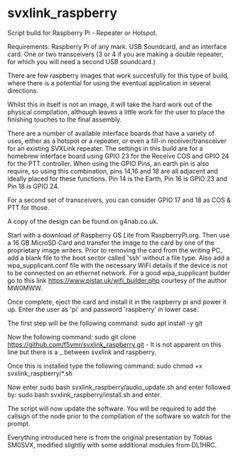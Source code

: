 # svxlink_raspberry
Script build for Raspberry Pi - Repeater or Hotspot.

Requirements: Raspberry Pi of any mark. USB Soundcard, and an interface card. One or two transceivers (3 or 4 if you are making a double repeater, for which you will need a second USB soundcard.)

There are few raspberry images that work succesfully for this type of build, where there is a potential for using the eventual application in several directions.

Whilst this in itself is not an image, it will take the hard work out of the physical compilation, although leaves a little work for the user to place the finishing touches to the final assembly.

There are a number of available interface boards that have a variety of uses, either as a hotspot or a repeater, or even a fill-in receiver/transceiver for an existing SVXLink repeater. The settings in this build are for a homebrew interface board using GPIO 23 for the Receive COS and GPIO 24 for the PTT controller.
When using the GPIO Pins, an earth pin is also require, so using this combination, pins 14,16 and 18 are all adjacent and ideally placed for these functions.
Pin 14 is the Earth, Pin 16 is GPIO 23 and Pin 18 is GPIO 24.

For a second set of transceivers, you can consider GPIO 17 and 18 as COS & PTT for those. 

A copy of the design can be found on g4nab.co.uk.

Start with a download of Raspberry OS Lite from RaspberryPi.org. Then use a 16 GB MicroSD Card and transfer the image to the card by one of the proprietary image writers. Prior to removing the card from the writing PC, add a blank file to the boot sector called 'ssh' without a file type. Also add a wpa_supplicant.conf file with the necessary WiFi details if the device is not to be connected on an ethernet network. For a good wpa_supplicant builder go to this link https://www.pistar.uk/wifi_builder.php courtesy of the author MW0MWW.

Once complete, eject the card and install it in the raspberry pi and power it up. Enter the user as 'pi' and password 'raspberry' in lower case. 

The first step will be the following command: sudo apt install -y git  

Now the following command: sudo git clone https://github.com/f5vmr/svxlink_raspberry.git - It is not apparent on this line but there is a _ between svxlink and raspberry.

Once this is installed type the following command: sudo chmod +x svxlink_raspberry/*.sh

Now enter sudo bash svxlink_raspberry/audio_update.sh and enter followed by: sudo bash svxlink_raspberry/install.sh and enter.

The script will now update the software. You will be required to add the callsign of the node prior to the compilation of the software so watch for the prompt.


Everything introduced here is from the original presentation by Tobias SM0SVX, modified slightly with some additional modules from DL1HRC.

